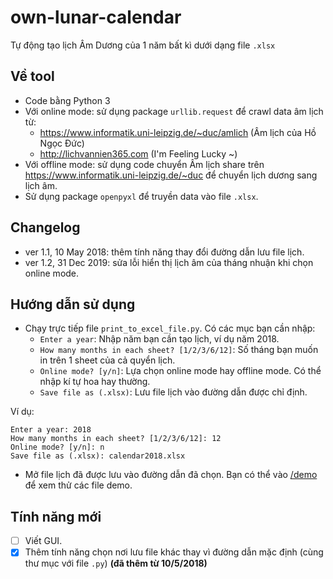 # own-lunar-calendar

Tự động tạo lịch Âm Dương của 1 năm bất kì dưới dạng file `.xlsx`

## Về tool
- Code bằng Python 3
- Với online mode: sử dụng package `urllib.request` để crawl data âm lịch từ:
    - https://www.informatik.uni-leipzig.de/~duc/amlich (Âm lịch của Hồ Ngọc Đức)
    - http://lichvannien365.com (I'm Feeling Lucky ~)
- Với offline mode: sử dụng code chuyển Âm lịch share trên https://www.informatik.uni-leipzig.de/~duc để chuyển lịch dương sang lịch âm.
- Sử dụng package `openpyxl` để truyền data vào file `.xlsx`.

## Changelog

- ver 1.1, 10 May 2018: thêm tính năng thay đổi đường dẫn lưu file lịch.
- ver 1.2, 31 Dec 2019: sửa lỗi hiển thị lịch âm của tháng nhuận khi chọn online mode.

## Hướng dẫn sử dụng
- Chạy trực tiếp file `print_to_excel_file.py`. Có các mục bạn cần nhập:
  - `Enter a year`: Nhập năm bạn cần tạo lịch, ví dụ năm 2018.
  - `How many months in each sheet? [1/2/3/6/12]`: Số tháng bạn muốn in trên 1 sheet của cả quyển lịch.
  - `Online mode? [y/n]`: Lựa chọn online mode hay offline mode. Có thể nhập kí tự hoa hay thường.
  - `Save file as (.xlsx)`: Lưu file lịch vào đường dẫn được chỉ định.

Ví dụ:
```
Enter a year: 2018
How many months in each sheet? [1/2/3/6/12]: 12
Online mode? [y/n]: n
Save file as (.xlsx): calendar2018.xlsx
```

- Mở file lịch đã được lưu vào đường dẫn đã chọn. Bạn có thể vào [/demo](/demo) để xem thử các file demo.

## Tính năng mới
- [ ] Viết GUI.
- [x] Thêm tính năng chọn nơi lưu file khác thay vì đường dẫn mặc định (cùng thư mục với file `.py`) **(đã thêm từ 10/5/2018)**
